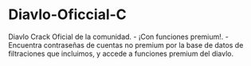 # Diavlo-Oficcial-C
Diavlo Crack Oficial de la comunidad. - ¡Con funciones premium!. - Encuentra contraseñas de cuentas no premium por la base de datos de filtraciones que incluimos, y accede a funciones premium del diavlo.
